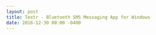 ```yaml
---
layout: post
title: Textr - Bluetooth SMS Messaging App for Windows
date: 2016-12-30 00:00 -0400
---
```



<!---
Write a really in depth explanation for this with more pictures and maybe refactor and redo my code
-->
